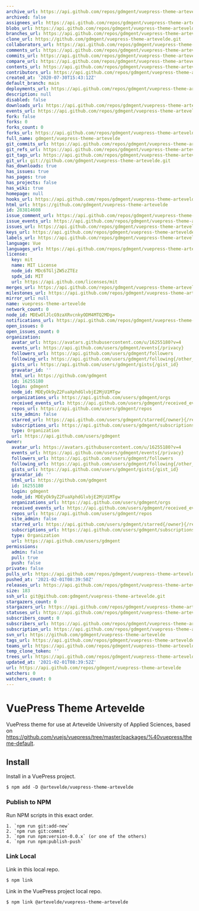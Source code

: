 ```yaml
---
archive_url: https://api.github.com/repos/gdmgent/vuepress-theme-artevelde/{archive_format}{/ref}
archived: false
assignees_url: https://api.github.com/repos/gdmgent/vuepress-theme-artevelde/assignees{/user}
blobs_url: https://api.github.com/repos/gdmgent/vuepress-theme-artevelde/git/blobs{/sha}
branches_url: https://api.github.com/repos/gdmgent/vuepress-theme-artevelde/branches{/branch}
clone_url: https://github.com/gdmgent/vuepress-theme-artevelde.git
collaborators_url: https://api.github.com/repos/gdmgent/vuepress-theme-artevelde/collaborators{/collaborator}
comments_url: https://api.github.com/repos/gdmgent/vuepress-theme-artevelde/comments{/number}
commits_url: https://api.github.com/repos/gdmgent/vuepress-theme-artevelde/commits{/sha}
compare_url: https://api.github.com/repos/gdmgent/vuepress-theme-artevelde/compare/{base}...{head}
contents_url: https://api.github.com/repos/gdmgent/vuepress-theme-artevelde/contents/{+path}
contributors_url: https://api.github.com/repos/gdmgent/vuepress-theme-artevelde/contributors
created_at: '2020-07-30T15:43:12Z'
default_branch: main
deployments_url: https://api.github.com/repos/gdmgent/vuepress-theme-artevelde/deployments
description: null
disabled: false
downloads_url: https://api.github.com/repos/gdmgent/vuepress-theme-artevelde/downloads
events_url: https://api.github.com/repos/gdmgent/vuepress-theme-artevelde/events
fork: false
forks: 0
forks_count: 0
forks_url: https://api.github.com/repos/gdmgent/vuepress-theme-artevelde/forks
full_name: gdmgent/vuepress-theme-artevelde
git_commits_url: https://api.github.com/repos/gdmgent/vuepress-theme-artevelde/git/commits{/sha}
git_refs_url: https://api.github.com/repos/gdmgent/vuepress-theme-artevelde/git/refs{/sha}
git_tags_url: https://api.github.com/repos/gdmgent/vuepress-theme-artevelde/git/tags{/sha}
git_url: git://github.com/gdmgent/vuepress-theme-artevelde.git
has_downloads: true
has_issues: true
has_pages: true
has_projects: false
has_wiki: true
homepage: null
hooks_url: https://api.github.com/repos/gdmgent/vuepress-theme-artevelde/hooks
html_url: https://github.com/gdmgent/vuepress-theme-artevelde
id: 283814608
issue_comment_url: https://api.github.com/repos/gdmgent/vuepress-theme-artevelde/issues/comments{/number}
issue_events_url: https://api.github.com/repos/gdmgent/vuepress-theme-artevelde/issues/events{/number}
issues_url: https://api.github.com/repos/gdmgent/vuepress-theme-artevelde/issues{/number}
keys_url: https://api.github.com/repos/gdmgent/vuepress-theme-artevelde/keys{/key_id}
labels_url: https://api.github.com/repos/gdmgent/vuepress-theme-artevelde/labels{/name}
language: Vue
languages_url: https://api.github.com/repos/gdmgent/vuepress-theme-artevelde/languages
license:
  key: mit
  name: MIT License
  node_id: MDc6TGljZW5zZTEz
  spdx_id: MIT
  url: https://api.github.com/licenses/mit
merges_url: https://api.github.com/repos/gdmgent/vuepress-theme-artevelde/merges
milestones_url: https://api.github.com/repos/gdmgent/vuepress-theme-artevelde/milestones{/number}
mirror_url: null
name: vuepress-theme-artevelde
network_count: 0
node_id: MDEwOlJlcG9zaXRvcnkyODM4MTQ2MDg=
notifications_url: https://api.github.com/repos/gdmgent/vuepress-theme-artevelde/notifications{?since,all,participating}
open_issues: 0
open_issues_count: 0
organization:
  avatar_url: https://avatars.githubusercontent.com/u/16255180?v=4
  events_url: https://api.github.com/users/gdmgent/events{/privacy}
  followers_url: https://api.github.com/users/gdmgent/followers
  following_url: https://api.github.com/users/gdmgent/following{/other_user}
  gists_url: https://api.github.com/users/gdmgent/gists{/gist_id}
  gravatar_id: ''
  html_url: https://github.com/gdmgent
  id: 16255180
  login: gdmgent
  node_id: MDEyOk9yZ2FuaXphdGlvbjE2MjU1MTgw
  organizations_url: https://api.github.com/users/gdmgent/orgs
  received_events_url: https://api.github.com/users/gdmgent/received_events
  repos_url: https://api.github.com/users/gdmgent/repos
  site_admin: false
  starred_url: https://api.github.com/users/gdmgent/starred{/owner}{/repo}
  subscriptions_url: https://api.github.com/users/gdmgent/subscriptions
  type: Organization
  url: https://api.github.com/users/gdmgent
owner:
  avatar_url: https://avatars.githubusercontent.com/u/16255180?v=4
  events_url: https://api.github.com/users/gdmgent/events{/privacy}
  followers_url: https://api.github.com/users/gdmgent/followers
  following_url: https://api.github.com/users/gdmgent/following{/other_user}
  gists_url: https://api.github.com/users/gdmgent/gists{/gist_id}
  gravatar_id: ''
  html_url: https://github.com/gdmgent
  id: 16255180
  login: gdmgent
  node_id: MDEyOk9yZ2FuaXphdGlvbjE2MjU1MTgw
  organizations_url: https://api.github.com/users/gdmgent/orgs
  received_events_url: https://api.github.com/users/gdmgent/received_events
  repos_url: https://api.github.com/users/gdmgent/repos
  site_admin: false
  starred_url: https://api.github.com/users/gdmgent/starred{/owner}{/repo}
  subscriptions_url: https://api.github.com/users/gdmgent/subscriptions
  type: Organization
  url: https://api.github.com/users/gdmgent
permissions:
  admin: false
  pull: true
  push: false
private: false
pulls_url: https://api.github.com/repos/gdmgent/vuepress-theme-artevelde/pulls{/number}
pushed_at: '2021-02-01T08:39:50Z'
releases_url: https://api.github.com/repos/gdmgent/vuepress-theme-artevelde/releases{/id}
size: 183
ssh_url: git@github.com:gdmgent/vuepress-theme-artevelde.git
stargazers_count: 0
stargazers_url: https://api.github.com/repos/gdmgent/vuepress-theme-artevelde/stargazers
statuses_url: https://api.github.com/repos/gdmgent/vuepress-theme-artevelde/statuses/{sha}
subscribers_count: 0
subscribers_url: https://api.github.com/repos/gdmgent/vuepress-theme-artevelde/subscribers
subscription_url: https://api.github.com/repos/gdmgent/vuepress-theme-artevelde/subscription
svn_url: https://github.com/gdmgent/vuepress-theme-artevelde
tags_url: https://api.github.com/repos/gdmgent/vuepress-theme-artevelde/tags
teams_url: https://api.github.com/repos/gdmgent/vuepress-theme-artevelde/teams
temp_clone_token: ''
trees_url: https://api.github.com/repos/gdmgent/vuepress-theme-artevelde/git/trees{/sha}
updated_at: '2021-02-01T08:39:52Z'
url: https://api.github.com/repos/gdmgent/vuepress-theme-artevelde
watchers: 0
watchers_count: 0
---
```


# VuePress Theme Artevelde

VuePress theme for use at Artevelde University of Applied Sciences, based on https://github.com/vuejs/vuepress/tree/master/packages/%40vuepress/theme-default.

## Install

Install in a VuePress project.

    $ npm add -D @artevelde/vuepress-theme-artevelde

### Publish to NPM

Run NPM scripts in this exact order.

    1. `npm run git:add-new`
    2. `npm run git:commit`
    3. `npm run npm:version-0.0.x` (or one of the others)
    4. `npm run npm:publish-push`

### Link Local

Link in this local repo.

    $ npm link

Link in the VuePress project local repo.

    $ npm link @artevelde/vuepress-theme-artevelde